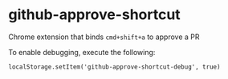 # github-approve-shortcut
Chrome extension that binds `cmd+shift+a` to approve a PR

To enable debugging, execute the following:

`localStorage.setItem('github-approve-shortcut-debug', true)`
